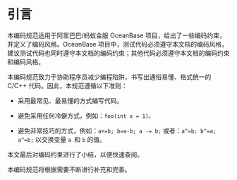 引言 
=======================



本编码规范适用于阿里巴巴/蚂蚁金服 OceanBase 项目，给出了一些编码约束，并定义了编码风格。OceanBase 项目中，测试代码必须遵守本文档的编码风格，建议测试代码也同时遵守本文档的编码约束；其他代码必须遵守本文档的编码约束和编码风格。

本编码规范致力于协助程序员减少编程陷阱，书写出通俗易懂、格式统一的 C/C++ 代码。因此，本规范遵循以下准则：

* 采用最常见、最易懂的方式编写代码。

  

* 避免采用任何冷僻方式，例如：`foo(int x = 1)。`

  




<!-- -->

* 避免非常技巧的方式，例如：`a+=b; b=a-b; a -= b;` 或者：`a^=b; b^=a; a^=b;` 以交换变量 `a `和 `b` 的值。

  




本文最后对编码约束进行了小结，以便快速查阅。

本编码规范将根据需要不断进行补充和完善。
